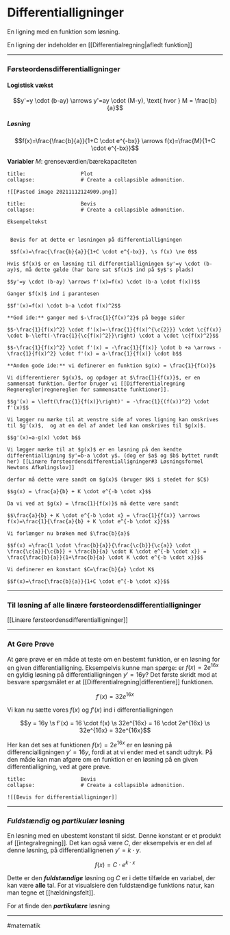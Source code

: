 
# Differentialligninger
En ligning med en funktion som løsning.

En ligning der indeholder en [[Differentialregning|afledt funktion]]

---
### Førsteordensdifferentialligninger


#### Logistisk vækst

$$y'=y \cdot (b-ay) \arrows y'=ay \cdot (M-y), \text{ hvor } M = \frac{b}{a}$$

##### Løsning
$$f(x)=\frac{\frac{b}{a}}{1+C \cdot e^{-bx}} \arrows f(x)=\frac{M}{1+C \cdot e^{-bx}}$$

**Variabler**
$M$: grenseværdien/bærekapaciteten

```ad-example # Admonition type. See below for a list of available types.
title:                  Plot
collapse:               # Create a collapsible admonition.

![[Pasted image 20211112124909.png]]

```



```ad-example # Admonition type. See below for a list of available types.
title:                  Bevis
collapse:               # Create a collapsible admonition.

Eksempeltekst


 Bevis for at dette er løsningen på differentialligningen
 
 $$f(x)=\frac{\frac{b}{a}}{1+C \cdot e^{-bx}}, \s f(x) \ne 0$$

Hvis $f(x)$ er en løsning til differentialligningen $y'=y \cdot (b-ay)$, må dette gælde (har bare sat $f(x)$ ind på $y$'s plads)

$$y'=y \cdot (b-ay) \arrows f'(x)=f(x) \cdot (b-a \cdot f(x))$$

Ganger $f(x)$ ind i parantesen

$$f'(x)=f(x) \cdot b-a \cdot f(x)^2$$

**God ide:** ganger med $-\frac{1}{f(x)^2}$ på begge sider

$$-\frac{1}{f(x)^2} \cdot f'(x)=-\frac{1}{f(x)^{\c{2}}} \cdot \c{f(x)} \cdot b-\left(-\frac{1}{\c{f(x)^2}}\right) \cdot a \cdot \c{f(x)^2}$$

$$-\frac{1}{f(x)^2} \cdot f'(x) = -\frac{1}{f(x)} \cdot b +a \arrows -\frac{1}{f(x)^2} \cdot f'(x) = a-\frac{1}{f(x)} \cdot b$$

**Anden gode ide:** vi definerer en funktion $g(x) = \frac{1}{f(x)}$

Vi differentierer $g(x)$, og opdager at $\frac{1}{f(x)}$, er en sammensat funktion. Derfor bruger vi [[Differentialregning Regneregler|regnereglen for sammensatte funktioner]].

$$g'(x) = \left(\frac{1}{f(x)}\right)' = -\frac{1}{(f(x))^2} \cdot f'(x)$$

Vi lægger nu mærke til at venstre side af vores ligning kan omskrives til $g'(x)$,  og at en del af andet led kan omskrives til $g(x)$.

$$g'(x)=a-g(x) \cdot b$$

Vi lægger mærke til at $g(x)$ er en løsning på den kendte differentialligning $y'=b-a \cdot y$. (dog er $a$ og $b$ byttet rundt her) [[Linære førsteordensdifferentialligninger#3 Løsningsformel Newtons Afkølingslov]]

derfor må dette være sandt om $g(x)$ (bruger $K$ i stedet for $C$)

$$g(x) = \frac{a}{b} + K \cdot e^{-b \cdot x}$$

Da vi ved at $g(x) = \frac{1}{f(x)}$ må dette være sandt

$$\frac{a}{b} + K \cdot e^{-b \cdot x} = \frac{1}{f(x)} \arrows f(x)=\frac{1}{\frac{a}{b} + K \cdot e^{-b \cdot x}}$$

Vi forlænger nu brøken med $\frac{b}{a}$

$$f(x) =\frac{1 \cdot \frac{b}{a}}{\frac{\c{b}}{\c{a}} \cdot \frac{\c{a}}{\c{b}} + \frac{b}{a} \cdot K \cdot e^{-b \cdot x}} = \frac{\frac{b}{a}}{1+\frac{b}{a} \cdot K \cdot e^{-b \cdot x}}$$

Vi definerer en konstant $C=\frac{b}{a} \cdot K$

$$f(x)=\frac{\frac{b}{a}}{1+C \cdot e^{-b \cdot x}}$$

```

---

### Til løsning af alle linære førsteordensdifferentialligninger
[[Linære førsteordensdifferentialligninger]]


---

### At Gøre Prøve

At gøre prøve er en måde at teste om en bestemt funktion, er en løsning for en given differentialligning. Eksempelvis kunne man spørge: er $f(x) = 2e^{16x}$ en gyldig løsning på differentialligningen $y' = 16y$? Det første skridt mod at besvare spørgsmålet er at [[Differentialregning|differentiere]] funktionen.


$$f'(x)=32e^{16x}$$

Vi kan nu sætte vores $f(x)$ og $f'(x)$ ind i differentialligningen

$$y = 16y  \s f'(x) = 16 \cdot f(x) \s 32e^{16x} = 16 \cdot 2e^{16x} \s 32e^{16x} = 32e^{16x}$$

Her kan det ses at funktionen $f(x) = 2e^{16x}$ er en løsning på differencialligningen $y'=16y$, fordi at at vi ender med et sandt udtryk. På den måde kan man afgøre om en funktion er en løsning på en given differentialligning, ved at gøre prøve.


```ad-example # Admonition type. See below for a list of available types.
title:                  Bevis
collapse:               # Create a collapsible admonition.

![[Bevis for differentialligninger]]

```

---

### *Fuldstændig* og *partikulær* løsning
En løsning med en ubestemt konstant til sidst. Denne konstant er et produkt af [[integralregning]]. Det kan også være $C$, der eksempelvis er en del af denne løsning, på differentiallignenen $y'=k \cdot y$.

$$f(x)=C \cdot e^{k \cdot x}$$

Dette er den ***fuldstændige*** løsning og $C$ er i dette tilfælde en variabel, der kan være **alle** tal. For at visualsiere den fuldstændige funktions natur, kan man tegne et [[hældningsfelt]].

For at finde den ***partikulære*** løsning


---
#matematik 

